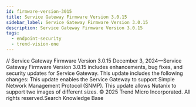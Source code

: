 ```yaml
---
id: firmware-version-3015
title: Service Gateway Firmware Version 3.0.15
sidebar_label: Service Gateway Firmware Version 3.0.15
description: Service Gateway Firmware Version 3.0.15
tags:
  - endpoint-security
  - trend-vision-one
---
```


/*<![CDATA[*/ $('#title').html($('meta[name=map-description]').attr('content')); /*]]>*/ Service Gateway Firmware Version 3.0.15 December 3, 2024—Service Gateway Firmware Version 3.0.15 includes enhancements, bug fixes, and security updates for Service Gateway. This update includes the following changes: This update enables the Service Gateway to support Simple Network Management Protocol (SNMP). This update allows Nutanix to support two images of different sizes. © 2025 Trend Micro Incorporated. All rights reserved.Search Knowledge Base